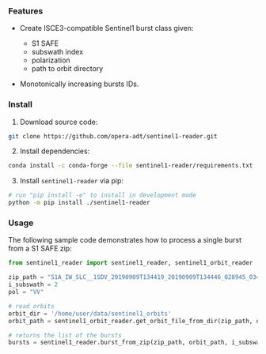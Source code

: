 ### Features

+ Create ISCE3-compatible Sentinel1 burst class given:

  - S1 SAFE
  - subswath index
  - polarization
  - path to orbit directory

+ Monotonically increasing bursts IDs.

### Install

1. Download source code:

```bash
git clone https://github.com/opera-adt/sentinel1-reader.git
```

2. Install dependencies:

```bash
conda install -c conda-forge --file sentinel1-reader/requirements.txt
```

3. Install `sentinel1-reader` via pip:

```bash
# run "pip install -e" to install in development mode
python -m pip install ./sentinel1-reader
```

### Usage

The following sample code demonstrates how to process a single burst from a S1 SAFE zip:

```python
from sentinel1_reader import sentinel1_reader, sentinel1_orbit_reader

zip_path = "S1A_IW_SLC__1SDV_20190909T134419_20190909T134446_028945_03483B_B9E1.zip"
i_subswath = 2
pol = "VV"

# read orbits
orbit_dir = '/home/user/data/sentinel1_orbits'
orbit_path = sentinel1_orbit_reader.get_orbit_file_from_dir(zip_path, orbit_dir)

# returns the list of the bursts
bursts = sentinel1_reader.burst_from_zip(zip_path, orbit_path, i_subswath, pol)
```
